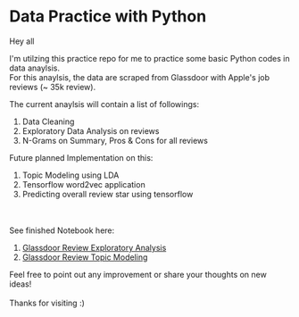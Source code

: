 # Data Practice with Python

Hey all <br>

I'm utilzing this practice repo for me to practice some basic Python codes in data anaylsis.<br>
For this anaylsis, the data are scraped from Glassdoor with Apple's job reviews (~ 35k review). <br>

The current anaylsis will contain a list of followings: <br>
1. Data Cleaning 
2. Exploratory Data Analysis on reviews
3. N-Grams on Summary, Pros & Cons for all reviews

Future planned Implementation on this:
1. Topic Modeling using LDA
2. Tensorflow word2vec application
3. Predicting overall review star using tensorflow 

<br>
<br>
See finished Notebook here:<br>

1. [Glassdoor Review Exploratory Analysis][1] <br>
2. [Glassdoor Review Topic Modeling][2] <br>

Feel free to point out any improvement or share your thoughts on new ideas! <br>
<br>
Thanks for visiting :)


[1]:https://nbviewer.jupyter.org/github/cynicmouth/Data-Practice-with-Python/blob/master/glassdoor_review/Glassdoor%20Review%20EDA.ipynb

[2]:https://nbviewer.jupyter.org/github/cynicmouth/Data-Practice-with-Python/blob/master/glassdoor_review/Topic%20Modeling%20With%20Apple%20Glassdoor%20Review.ipynb
